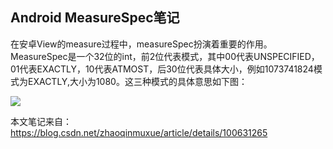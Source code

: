 ## Android MeasureSpec笔记

在安卓View的measure过程中，measureSpec扮演着重要的作用。MeasureSpec是一个32位的int，前2位代表模式，其中00代表UNSPECIFIED，01代表EXACTLY，10代表ATMOST，后30位代表具体大小，例如1073741824模式为EXACTLY,大小为1080。这三种模式的具体意思如下图：

![](https://img-blog.csdnimg.cn/20190908173413534.jpg?x-oss-process=image/watermark,type_ZmFuZ3poZW5naGVpdGk,shadow_10,text_aHR0cHM6Ly9ibG9nLmNzZG4ubmV0L3poYW9xaW5tdXh1ZQ==,size_16,color_FFFFFF,t_70)





本文笔记来自：https://blog.csdn.net/zhaoqinmuxue/article/details/100631265